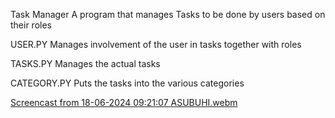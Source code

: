 Task Manager
A program that manages Tasks to be done by users based on their roles

USER.PY
Manages involvement of the user in tasks together with roles

TASKS.PY
Manages the actual tasks

CATEGORY.PY
Puts the tasks into the various categories

[Screencast from 18-06-2024 09:21:07 ASUBUHI.webm](https://github.com/Moses374/project-phase-3/assets/162304861/8b36d74a-4e0e-4be3-8ab9-78609c413f32)
